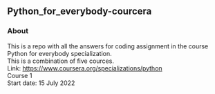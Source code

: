 ## Python_for_everybody-courcera
### About
This is a repo with all the answers for coding assignment in the course Python for everybody specialization.<br>
This is a combination of five cources. <br>
Link: https://www.coursera.org/specializations/python <br>
Course 1 <br>
Start date: 15 July 2022<br>
